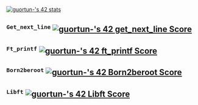 [![guortun-'s 42 stats](https://badge42.vercel.app/api/v2/cljog793i000608kx82ciemet/stats?cursusId=21&coalitionId=undefined)](https://github.com/JaeSeoKim/badge42)

## <sup>**`Get_next_line`**</sup>  [![guortun-'s 42 get_next_line Score](https://badge42.vercel.app/api/v2/cljog793i000608kx82ciemet/project/3020091)](https://github.com/JaeSeoKim/badge42)

## <sup>**`Ft_printf`**</sup>  [![guortun-'s 42 ft_printf Score](https://badge42.vercel.app/api/v2/cljog793i000608kx82ciemet/project/2971245)](https://github.com/JaeSeoKim/badge42)

## <sup>**`Born2beroot`**</sup>  [![guortun-'s 42 Born2beroot Score](https://badge42.vercel.app/api/v2/cljog793i000608kx82ciemet/project/2800659)](https://github.com/JaeSeoKim/badge42)

## <sup>**`Libft`**</sup>  [![guortun-'s 42 Libft Score](https://badge42.vercel.app/api/v2/cljog793i000608kx82ciemet/project/2620170)](https://github.com/JaeSeoKim/badge42)
